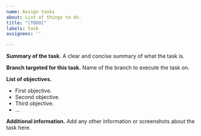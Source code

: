 ```yaml
---
name: Assign tasks
about: List of things to do.
title: "[TODO]"
labels: task
assignees: ''

---
```


**Summary of the task.**
A clear and concise summary of what the task is.

**Branch targeted for this task.**
Name of the branch to execute the task on.

**List of objectives.**
- First objective.
- Second objective.
- Third objective.
- ...

**Additional information.**
Add any other information or screenshots about the task here.
